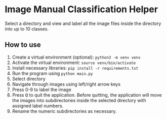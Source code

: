 # Image Manual Classification Helper

Select a directory and view and label all the image files inside the directory into up to 10 classes.

## How to use

1. Create a virtual environment (optional): `python3 -m venv venv`
2. Activate the virtual environment: `source venv/bin/activate`
3. Install necessary libraries: `pip install -r requirements.txt`
4. Run the program using `python main.py`
5. Select directory
6. Navigate through images using left/right arrow keys
7. Press 0-9 to label the image
8. Press <kbd>Q</kbd> to quit the application. Before quitting, the application will move the images into subdirectories inside the selected directory with assigned label numbers.
9. Rename the numeric subdirectories as necessary.

